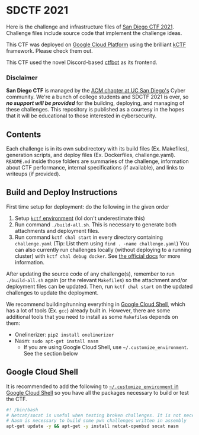 # SDCTF 2021

Here is the challenge and infrastructure files of [San Diego CTF 2021](https://sdc.tf).
Challenge files include source code that implement the challenge ideas.

This CTF was deployed on [Google Cloud Platform](https://cloud.google.com/) using the brilliant [kCTF](https://github.com/google/kctf) framework. Please check them out.

This CTF used the novel Discord-based [ctfbot](https://github.com/acmucsd/ctfbot) as its frontend.

### Disclaimer

**San Diego CTF** is managed by the [ACM chapter at UC San Diego's](https://acmucsd.com/) Cyber community.
We're a bunch of college students and SDCTF 2021 is over, so ***no support will be provided*** for the building, deploying, and managing of these challenges.
This repository is published as a courtesy in the hopes that it will be educational to those interested in cybersecurity.



## Contents

Each challenge is in its own subdirectory with its build files (Ex. Makefiles), generation scripts, and deploy files (Ex. Dockerfiles, challenge.yaml).
`README.md` inside those folders are summaries of the challenge, information about CTF performance, internal specifications (if available), and links to writeups (if provided).

## Build and Deploy Instructions

First time setup for deployment: do the following in the given order

1. Setup [`kctf` environment](https://google.github.io/kctf/) (lol don't underestimate this)
2. Run command `./build-all.sh`. This is necessary to generate both attachments and deployment files.
3. Run command `kctf chal start` in every directory containing `challenge.yaml` (Tip: List them using `find . -name challenge.yaml`)
You can also currently run challenges locally (without deploying to a running cluster) with `kctf chal debug docker`. See [the official docs](https://google.github.io/kctf/local-testing.html) for more information.

After updating the source code of any challenge(s), remember to run `./build-all.sh` again (or the relevant `Makefile`s) so the attachment and/or deployment files can be updated. Then, run `kctf chal start` on the updated challenges to update the deployment.

We recommend building/running everything in [Google Cloud Shell](https://cloud.google.com/shell), which has a lot of tools (Ex. `gcc`) already built in.
However, there are some additional tools that you need to install as some `Makefile`s depends on them:

- Onelinerizer:
`pip2 install onelinerizer`
- Nasm: `sudo apt-get install nasm`
  - If you are using Google Cloud Shell, use `~/.customize_environment`. See the section below

## Google Cloud Shell

It is recommended to add the following to [`~/.customize_environment` in Google Cloud Shell](https://cloud.google.com/shell/docs/configuring-cloud-shell#environment_customization_script) so you have all the packages necessary to build or test the CTF.

```bash
#! /bin/bash
# Netcat/socat is useful when testing broken challenges. It is not necessary for building challenges
# Nasm is necessary to build some pwn challenges written in assembly
apt-get update -y && apt-get -y install netcat-openbsd socat nasm
```
